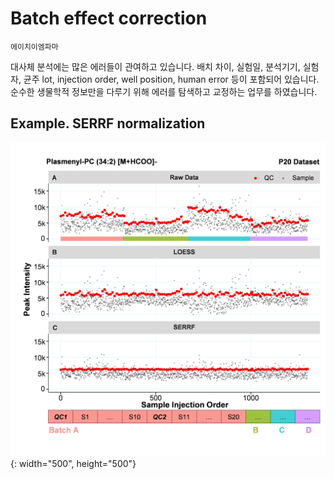 # Batch effect correction
`에이치이엠파마`

대사체 분석에는 많은 에러들이 관여하고 있습니다. 
배치 차이, 실험일, 분석기기, 실험자, 균주 lot, injection order, well position, human error 등이 포함되어 있습니다. 
순수한 생물학적 정보만을 다루기 위해 에러를 탐색하고 교정하는 업무를 하였습니다.

## Example. SERRF normalization
![](./img/3_1.png){: width="500", height="500"}
